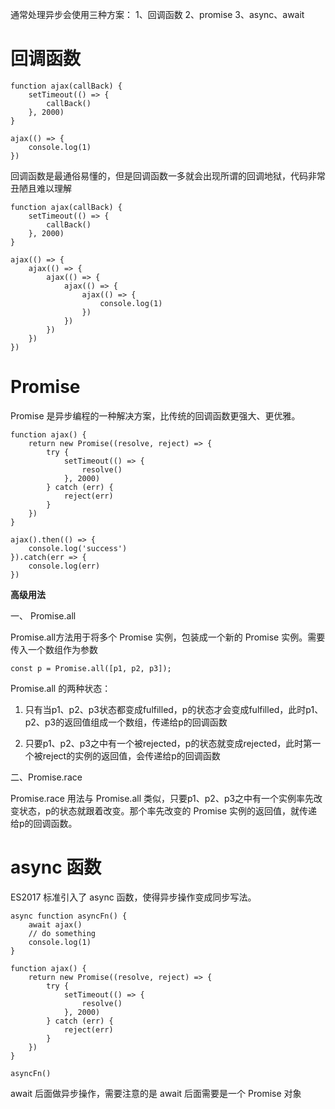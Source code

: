 通常处理异步会使用三种方案： 1、回调函数 2、promise 3、async、await

# 回调函数

```
function ajax(callBack) {
    setTimeout(() => {
        callBack()
    }, 2000)
}

ajax(() => {
    console.log(1)
})
```

回调函数是最通俗易懂的，但是回调函数一多就会出现所谓的回调地狱，代码非常丑陋且难以理解

```
function ajax(callBack) {
    setTimeout(() => {
        callBack()
    }, 2000)
}

ajax(() => {
    ajax(() => {
        ajax(() => {
            ajax(() => {
                ajax(() => {
                    console.log(1)
                })
            })
        })
    })
})
```

# Promise

Promise 是异步编程的一种解决方案，比传统的回调函数更强大、更优雅。

```
function ajax() {
    return new Promise((resolve, reject) => {
        try {
            setTimeout(() => {
                resolve()
            }, 2000)
        } catch (err) {
            reject(err)
        }
    })
}

ajax().then(() => {
    console.log('success')
}).catch(err => {
    console.log(err)
})
```

**高级用法**

一、 Promise.all

Promise.all方法用于将多个 Promise 实例，包装成一个新的 Promise 实例。需要传入一个数组作为参数

```
const p = Promise.all([p1, p2, p3]);
```

Promise.all 的两种状态：

1. 只有当p1、p2、p3状态都变成fulfilled，p的状态才会变成fulfilled，此时p1、p2、p3的返回值组成一个数组，传递给p的回调函数

2. 只要p1、p2、p3之中有一个被rejected，p的状态就变成rejected，此时第一个被reject的实例的返回值，会传递给p的回调函数

二、Promise.race

Promise.race 用法与 Promise.all 类似，只要p1、p2、p3之中有一个实例率先改变状态，p的状态就跟着改变。那个率先改变的 Promise 实例的返回值，就传递给p的回调函数。

# async 函数

ES2017 标准引入了 async 函数，使得异步操作变成同步写法。

```
async function asyncFn() {
    await ajax()
    // do something
    console.log(1)
}

function ajax() {
    return new Promise((resolve, reject) => {
        try {
            setTimeout(() => {
                resolve()
            }, 2000)
        } catch (err) {
            reject(err)
        }
    })
}

asyncFn()
```

await 后面做异步操作，需要注意的是 await 后面需要是一个 Promise 对象
